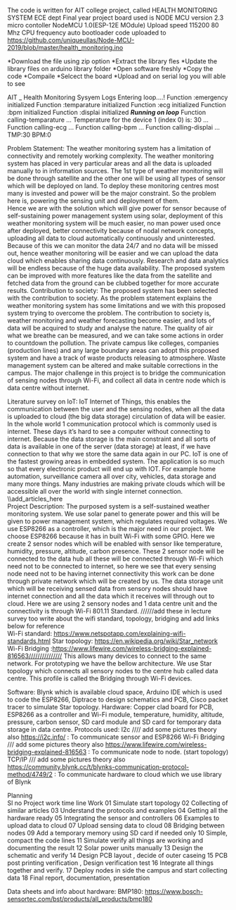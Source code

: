 The code is written for AIT college project, called HEALTH MONITORING SYSTEM
   ECE dept Final year project
   board used is NODE MCU version 2.3
   micro contoller NodeMCU 1.0(ESP-12E MOdule)
   Upload speed 115200
   80 Mhz CPU frequency
   auto bootloader 
   code uploaded to https://github.com/uniqueullas/Node-MCU-2019/blob/master/health_monitoring.ino
   
   *Download the file using zip option
   *Extract the library fles
   *Update the library files on arduino library folder
   *Open software freshly
   *Copy the code
   *Compaile
   *Selcect the board
   *Upload and on serial log you will able to see

AIT _ Health Monitoring Sysyem Logs
Entering loop....!
Function :emergency initialized
Function :temparature initialized
Function :ecg initialized
Function :bpm initialized
Function :displai initialized
*******Running on loop*******
Function calling-temparature
...
Temperature for the device 1 (index 0) is: 30
...
Function calling-ecg
...
Function calling-bpm
...
Function calling-displai
...
TMP:30   BPM:0


Problem Statement: The weather monitoring system has a limitation of connectivity and remotely working complexity. The weather monitoring system has placed in very particular areas and all the data is uploaded manually to in information sources. The 1st type of weather monitoring will be done through satellite and the other one will be using all types of sensor which will be deployed on land. To deploy these monitoring centres most many is invested and power will be the major constraint. So the problem here is, powering the sensing unit and deployment of them. 		
Hence we are with the solution which will give power for sensor because of self-sustaining power management system using solar, deployment of this weather monitoring system will be much easier, no man power used once after deployed, better connectivity because of nodal network concepts, uploading all data to cloud automatically continuously and uninterested. 
Because of this we can monitor the data 24/7 and no data will be missed out, hence weather monitoring will be easier and we can upload the data cloud which enables sharing data continuously. Research and data analytics will be endless because of the huge data availability. The proposed system can be improved with more features like the data from the satellite and fetched data from the ground can be clubbed together for more accurate results. 
Contribution to society: The proposed system has been selected with the contribution to society. As the problem statement explains the weather monitoring system has some limitations and we with this proposed system trying to overcome the problem. The contribution to society is, weather monitoring and weather forecasting become easier, and lots of data will be acquired to study and analyse the nature.  The quality of air what we breathe can be measured, and we can take some actions in order to countdown the pollution. The private campus like colleges, companies (production lines) and any large boundary areas can adopt this proposed system and have a track of waste products releasing to atmosphere. Waste management system can be altered and make suitable corrections in the campus. The major challenge in this project is to bridge the communication of sensing nodes through Wi-Fi, and collect all data in centre node which is data centre without internet.    
	
Literature survey on IoT: IoT Internet of Things, this enables the communication between the user and the sensing nodes, when all the data is uploaded to cloud (the big data storage) circulation of data will be easier. In the whole world 1 communication protocol which is commonly used is internet. These days it’s hard to see a computer without connecting to internet. Because the data storage is the main constraint and all sorts of data is available in one of the server (data storage) at least, if we have connection to that why we store the same data again in our PC. IoT is one of the fastest growing areas in embedded system. The application is so much so that every electronic product will end up with IOT. For example home automation, surveillance camera all over city, vehicles, data storage and many more things. Many industries are making private clouds which will be accessible all over the world with single internet connection.
\\\add_articles_here  
Project Description: The purposed system is a self-sustained weather monitoring system. We use solar panel to generate power and this will be given to power management system, which regulates required voltages. We use ESP8266 as a controller, which is the major need in our project. We choose ESP8266 because it has in built Wi-Fi with some GPIO. Here we create 2 sensor nodes which will be enabled with sensor like temperature, humidity, pressure, altitude, carbon presence. These 2 sensor node will be connected to the data hub all these will be connected through Wi-Fi which need not to be connected to internet, so here we see that every sensing node need not to be having internet connectivity this work can be done through private network which will be created by us. The data storage unit which will be receiving sensed data from sensory nodes should have internet connection and all the data which it receives will through out to cloud. 
Here we are using 2 sensory nodes and 1 data centre unit and the connectivity is through Wi-Fi 801.11 Standard. 
//////add these in lecture survey too write about the wifi standard, topology, bridging  and add links below  for reference  
Wi-Fi standard: https://www.netspotapp.com/explaining-wifi-standards.html
Star topology: https://en.wikipedia.org/wiki/Star_network 
Wi-Fi Bridging :https://www.lifewire.com/wireless-bridging-explained-816563///////////////
This allows many devices to connect to the same network. For prototyping we have the bellow architecture. We use Star topology which connects all sensory nodes to the centre hub called data centre. This profile is called the Bridging through Wi-Fi devices. 

Software: Blynk which is available cloud space, Arduino IDE which is used to code the ESP8266, Diptrace to design schematics and PCB, Cisco packet tracer to simulate Star topology. 
Hardware: Copper clad board for PCB, ESP8266 as a controller and Wi-Fi module, temperature, humidity, altitude, pressure, carbon sensor, SD card module and SD card for temporary data storage in data centre.
Protocols used: 
I2c //// add some pictures theory also https://i2c.info/ : To communicate sensor and ESP8266
Wi-Fi Bridging /// add some pictures theory also https://www.lifewire.com/wireless-bridging-explained-816563 : To communicate node to node. (start topology)
TCP/IP /// add some pictures theory also https://community.blynk.cc/t/blynks-communication-protocol-method/4749/2 : To communicate hardware to cloud which we use library of Blynk 

Planning  
Sl no	Project work time line	Work 
01		Simulate start topology
02		Collecting of similar articles 
03		Understand the protocols and examples
04		Getting all the hardware ready 
05		Integrating the sensor and controllers
06		Examples to upload data to cloud 
07		Upload sensing data to cloud 
08		Bridging between nodes 
09		Add a temporary memory using SD card if needed only 
10		Simple, compact the code lines 
11		Simulate verify all things are working and documenting the result
12		Solar power units manually 
13		Design the schematic and verify
14		Design PCB layout , decide of outer caseing
15		PCB post printing verification , Design verification test 
16		Integrate all things together and verify.
17		Deploy nodes in side the campus and start collecting data
18		Final report, documentation, presentation 

Data sheets and info about hardware:
BMP180: https://www.bosch-sensortec.com/bst/products/all_products/bmp180
